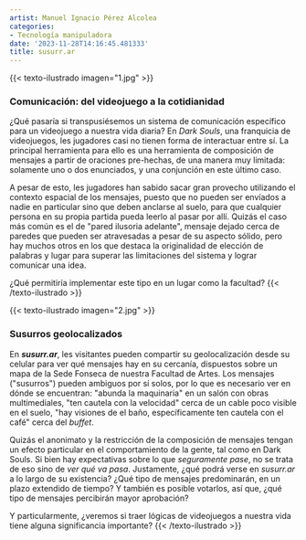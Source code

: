 ```yaml
---
artist: Manuel Ignacio Pérez Alcolea
categories:
- Tecnología manipuladora
date: '2023-11-28T14:16:45.481333'
title: susurr.ar
---
```

{{< texto-ilustrado imagen="1.jpg" >}}
### Comunicación: del videojuego a la cotidianidad

¿Qué pasaría si transpusiésemos un sistema de comunicación específico para un videojuego a nuestra vida diaria? En *Dark Souls*, una franquicia de videojuegos, les jugadores casi no tienen forma de interactuar entre sí. La principal herramienta para ello es una herramienta de composición de mensajes a partir de oraciones pre-hechas, de una manera muy limitada: solamente uno o dos enunciados, y una conjunción en este último caso.

A pesar de esto, les jugadores han sabido sacar gran provecho utilizando el contexto espacial de los mensajes, puesto que no pueden ser envíados a nadie en particular sino que deben anclarse al suelo, para que cualquier persona en su propia partida pueda leerlo al pasar por allí. Quizás el caso más común es el de "pared ilusoria adelante", mensaje dejado cerca de paredes que pueden ser atravesadas a pesar de su aspecto sólido, pero hay muchos otros en los que destaca la originalidad de elección de palabras y lugar para superar las limitaciones del sistema y lograr comunicar una idea.

¿Qué permitiría implementar este tipo  en un lugar como la facultad?
{{< /texto-ilustrado >}}


{{< texto-ilustrado imagen="2.jpg" >}}
### Susurros geolocalizados

En ***susurr.ar***, les visitantes pueden compartir su geolocalización desde su celular para ver qué mensajes hay en su cercanía, dispuestos sobre un mapa de la Sede Fonseca de nuestra Facultad de Artes. Los mensajes ("susurros") pueden ambiguos por sí solos, por lo que es necesario ver en dónde se encuentran: "abunda la maquinaria" en un salón con obras multimediales, "ten cautela con la velocidad" cerca de un cable poco visible en el suelo, "hay visiones de el baño, específicamente ten cautela con el café" cerca del *buffet*.

Quizás el anonimato y la restricción de la composición de mensajes tengan un efecto particular en el comportamiento de la gente, tal como en Dark Souls. Si bien hay expectativas sobre lo que *seguramente pase*, no se trata de eso sino de *ver qué va pasa*. Justamente, ¿qué podrá verse en *susurr.ar* a lo largo de su existencia? ¿Qué tipo de mensajes predominarán, en un plazo extendido de tiempo? Y también es posible votarlos, así que, ¿qué tipo de mensajes percibirán mayor aprobación?

Y particularmente, ¿veremos si traer lógicas de videojuegos a nuestra vida tiene alguna significancia importante?
{{< /texto-ilustrado >}}
